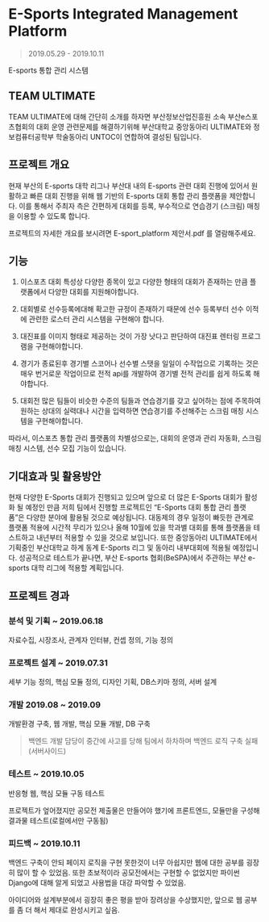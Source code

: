 # E-Sports Integrated Management Platform
> 2019.05.29 - 2019.10.11

E-sports 통합 관리 시스템

## TEAM ULTIMATE
TEAM ULTIMATE에 대해 간단히 소개를 하자면 
부산정보산업진흥원 소속 부산e스포츠협회의 대회 운영 관련문제를 해결하기위해
부산대학교 중앙동아리 ULTIMATE와 정보컴퓨터공학부 학술동아리 UNTOC이 연합하여 결성된 팀입니다.

## 프로젝트 개요

현재 부산의 E-sports 대학 리그나 부산대 내의 E-sports 관련 대회 진행에 있어서 원활하고 빠른 대회 진행을 위해 웹 기반의 E-sports 대회 통합 관리
플랫폼을 제안합니다. 이를 통해서 주최자 측은 간편하게 대회를 등록, 부수적으로 연습경기 (스크림) 매칭을 이용할 수 있도록 합니다.

프로젝트의 자세한 개요를 보시려면 E-sport_platform 제안서.pdf 를 열람해주세요.

## 기능
1. 이스포츠 대회 특성상 다양한 종목이 있고 다양한 형태의 대회가 존재하는 만큼 플랫폼에서 다양한 대회를 지원해야합니다. 

2. 대회별로 선수등록에대해 확고한 규정이 존재하기 때문에 선수 등록부터 선수 이적에 관련한 로스터 관리 시스템을 구현해야 합니다. 

3. 대진표를 이미지 형태로 제공하는 것이 가장 낫다고 판단하여 대진표 렌터링 프로그램을 구현해야합니다. 

4. 경기가 종료된후 경기별 스코어나 선수별 스탯을 일일이 수작업으로 기록하는 것은 매우 번거로운 작업이므로 전적 api를 개발하여 경기별 전적 관리를 쉽게 하도록 해야합니다. 

5. 대회전 많은 팀들이 비슷한 수준의 팀들과 연습경기를 갖고 싶어하는 점에 주목하여 원하는 상대의 실력대나 시간을 입력하면 연습경기를 주선해주는 스크림 매칭 시스템을 구현해야합니다. 

따라서, 이스포츠 통합 관리 플랫폼의 차별성으로는, 대회의 운영과 관리 자동화, 스크림 매칭 시스템, 선수 모집 기능이 있습니다. 

## 기대효과 및 활용방안

현재 다양한 E-Sports 대회가 진행되고 있으며 앞으로 더 많은 E-Sports 대회가 활성화 될 예정인 만큼 저희 팀에서 진행할 프로젝트인 “E-Sports 대회 통합 관리 플랫폼”은 다양한 분야에 활용될 것으로 예상됩니다. 대동제의 경우 일정이 빠듯한 관계로 플랫폼 적용에 시간적 무리가 있으나 올해 10월에 있을 학과별 대회를 통해 플랫폼을 테스트하고 내년부터 적용할 수 있을 것으로 보입니다.  또한 중앙동아리 ULTIMATE에서 기획중인 부산대학교 하계 동계 E-Sports 리그 및 동아리 내부대회에 적용될 예정입니다. 성공적으로 테스트가 끝나면, 부산 E-sports 협회(BeSPA)에서 주관하는 부산 e-sports 대학 리그에 적용할 계획입니다.

## 프로젝트 경과

### 분석 및 기획 ~ 2019.06.18

자료수집, 시장조사, 관계자 인터뷰, 컨셉 정의, 기능 정의

### 프로젝트 설계 ~ 2019.07.31

세부 기능 정의, 핵심 모듈 정의, 디자인 기획, DB스키마 정의, 서버 설계

### 개발  2019.08 ~ 2019.09

개발환경 구축, 웹 개발, 핵심 모듈 개발, DB 구축

> 백엔드 개발 담당이 중간에 사고를 당해 팀에서 하차하며 백엔드 로직 구축 실패(서버사이드)

### 테스트 ~ 2019.10.05

반응형 웹, 핵심 모듈 구동 테스트

프로젝트가 엎어졌지만 공모전 제출물은 만들어야 했기에 프론트엔드, 모듈만을 구성해 결과물 테스트(로컬에서만 구동됨)

### 피드백 ~ 2019.10.11

백엔드 구축이 안되 페이지 로직을 구현 못한것이 너무 아쉽지만 웹에 대한 공부를 굉장히 많이 할 수 있었음.
또한 초보적이라 공모전에서는 구현할 수 없었지만 파이썬 Django에 대해 알게 되었고 사용법을 대강 파악할 수 있었음.

아이디어와 설계부분에서 굉장히 좋은 평을 받아 장려상을 수상했지만, 앞으로 웹 공부를 좀 더 해서 제대로 완성시키고 싶음.
